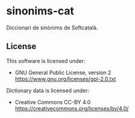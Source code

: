 # sinonims-cat
Diccionari de sinònims de Softcatalà.


## License
This software is licensed under: 

  * GNU General Public License, version 2 https://www.gnu.org/licenses/gpl-2.0.txt

Dictionary data is licensed under:

  * Creative Commons CC-BY 4.0 https://creativecommons.org/licenses/by/4.0/

